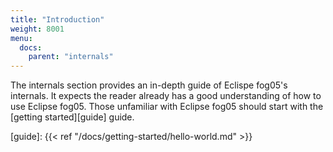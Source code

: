 ```yaml
---
title: "Introduction"
weight: 8001
menu:
  docs:
    parent: "internals"
---
```


The internals section provides an in-depth guide of Eclispe fog05's internals. It
expects the reader already has a good understanding of how to use Eclipse fog05. Those
unfamiliar with Eclipse fog05 should start with the [getting started][guide] guide.

[guide]: {{< ref "/docs/getting-started/hello-world.md" >}}

